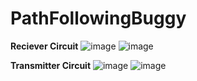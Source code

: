 # PathFollowingBuggy

**Reciever Circuit**
![image](https://github.com/hardiktreats/PathFollowingBuggy/assets/73985915/879208e8-95ee-4b7c-a75f-a007e78d4443)
![image](https://github.com/hardiktreats/PathFollowingBuggy/assets/73985915/90096e40-8508-4576-ac7f-eec876c88016)

**Transmitter Circuit**
![image](https://github.com/hardiktreats/PathFollowingBuggy/assets/73985915/4d823193-69d4-4de1-b8bc-6fc5423d2cda)
![image](https://github.com/hardiktreats/PathFollowingBuggy/assets/73985915/f8b81cb0-f544-41d7-9758-683930f0b7c4)
